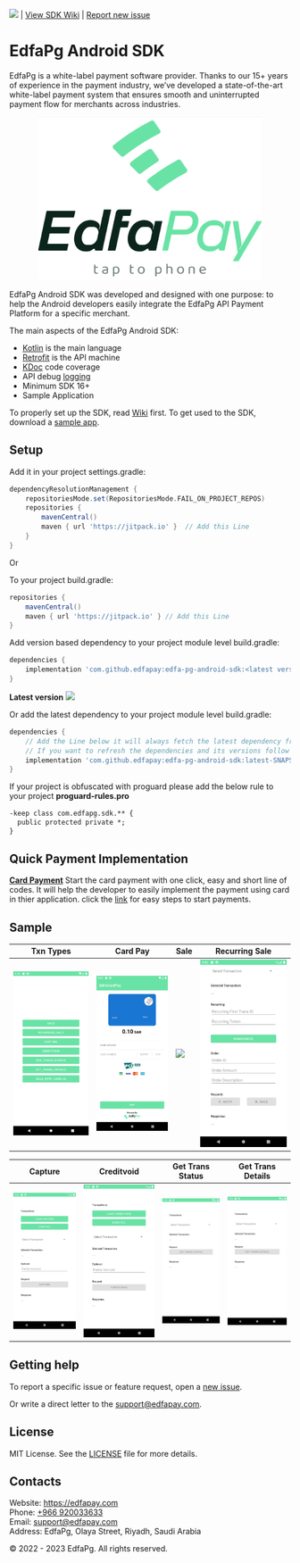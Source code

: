 [![](https://jitpack.io/v/edfapay/edfa-pg-android-sdk.svg)](https://jitpack.io/#edfapay/edfa-pg-android-sdk) | [View SDK Wiki](https://github.com/edfapay/edfa-pg-android-sdk/wiki) | [Report new issue](https://github.com/edfapay/edfa-pg-android-sdk/issues/new)

# EdfaPg Android SDK

EdfaPg is a white-label payment software provider. Thanks to our 15+ years of experience in the payment industry, we’ve developed a state-of-the-art white-label payment system that ensures smooth and uninterrupted payment flow for merchants across industries.

<p align="center">
  <a href="https://edfapay.com">
      <img src="/media/header.jpg" alt="EdfaPg" width="400px"/>
  </a>
</p>

EdfaPg Android SDK was developed and designed with one purpose: to help the Android developers easily integrate the EdfaPg API Payment Platform for a specific merchant.

The main aspects of the EdfaPg Android SDK:

- [Kotlin](https://developer.android.com/kotlin) is the main language
- [Retrofit](http://square.github.io/retrofit/) is the API machine
- [KDoc](https://kotlinlang.org/docs/reference/kotlin-doc.html) code coverage
- API debug [logging](https://github.com/square/okhttp/tree/master/okhttp-logging-interceptor)
- Minimum SDK 16+
- Sample Application

To properly set up the SDK, read [Wiki](https://github.com/edfapay/edfa-pg-android-sdk/wiki) first.
To get used to the SDK, download a [sample app](https://github.com/edfapay/edfa-pg-android-sdk-sample).

## Setup

Add it in your project settings.gradle:
```groovy
dependencyResolutionManagement {
    repositoriesMode.set(RepositoriesMode.FAIL_ON_PROJECT_REPOS)
    repositories {
        mavenCentral()
        maven { url 'https://jitpack.io' }  // Add this Line
    }
}
```

Or

To your project build.gradle:
```groovy
repositories {
    mavenCentral()
    maven { url 'https://jitpack.io' } // Add this Line
}
```

Add version based dependency to your project module level build.gradle:
```groovy
dependencies {
    implementation 'com.github.edfapay:edfa-pg-android-sdk:<latest version>' // Add this Line with latest version
}
```
**Latest version** [![](https://jitpack.io/v/edfapay/edfa-pg-android-sdk.svg)](https://jitpack.io/#edfapay/edfa-pg-android-sdk)

Or add the latest dependency to your project module level build.gradle:
```groovy
dependencies {
    // Add the Line below it will always fetch the latest dependency from our latest build.
    // If you want to refresh the dependencies and its versions follow the link: https://splitties.github.io/refreshVersions/update-dependencies
    implementation 'com.github.edfapay:edfa-pg-android-sdk:latest-SNAPSHOT' 
}
```

If your project is obfuscated with proguard please add the below rule to your project **proguard-rules.pro**
```
-keep class com.edfapg.sdk.** {
  public protected private *;
}
```



## Quick Payment Implementation
[**Card Payment**](https://github.com/edfapay/edfa-pg-android-sdk/wiki/Edfa-Quick-Card-Payment)
Start the card payment with one click, easy and short line of codes. It will help the developer to easily implement the payment using card in thier application. click the [link](https://github.com/edfapay/edfa-pg-android-sdk/wiki/Edfa-Quick-Card-Payment) for easy steps to start payments.


## Sample

| Txn Types | Card Pay | Sale | Recurring Sale |
|-|-|-|-|
| ![](/media/txn-types.png) | ![](/media/card-pay.png) | ![](/media/sales.png) | ![](/media/recurring-sale.png) |

| Capture | Creditvoid | Get Trans Status | Get Trans Details |
|-|-|-|-|
| ![](/media/capture.png) | ![](/media/creditvoid.png) | ![](/media/get-trans-status.png) | ![](/media/get-trans-details.png) |

## Getting help

To report a specific issue or feature request, open a [new issue](https://github.com/edfapay/edfa-pg-android-sdk/issues/new).

Or write a direct letter to the [support@edfapay.com](mailto:support@edfapay.com).

## License

MIT License. See the [LICENSE](https://github.com/edfapay/edfa-pg-android-sdk/blob/main/LICENSE) file for more details.

## Contacts

Website: https://edfapay.com  
Phone: [+966 920033633](tel:+966920033633)  
Email: [support@edfapay.com](mailto:support@edfapay.com)  
Address: EdfaPg, Olaya Street, Riyadh, Saudi Arabia

© 2022 - 2023 EdfaPg. All rights reserved.
